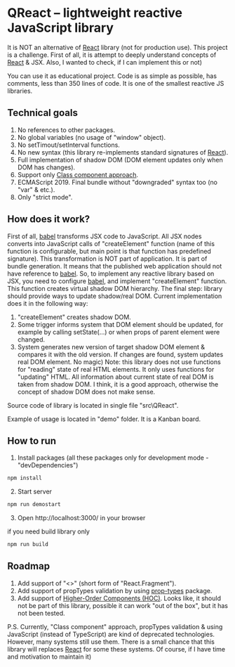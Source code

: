 # QReact – lightweight reactive JavaScript library

It is NOT an alternative of [React](https://react.dev/) library (not for production use). This project is a challenge. First of all, it is attempt to deeply understand concepts of [React](https://react.dev/) & JSX. Also, I wanted to check, if I can implement this or not)

You can use it as educational project. Code is as simple as possible, has comments, less than 350 lines of code. It is one of the smallest reactive JS libraries.

## Technical goals
1) No references to other packages.
2) No global variables (no usage of "window" object).
3) No setTimout/setInterval functions.
4) No new syntax (this library re-implements standard signatures of [React](https://react.dev/)).
5) Full implementation of shadow DOM (DOM element updates only when DOM has changes).
6) Support only [Class component approach](https://react.dev/reference/react/component).
7) ECMAScript 2019. Final bundle without "downgraded" syntax too (no "var" & etc.).
8) Only "strict mode".

## How does it work?
First of all, [babel](https://babeljs.io/docs/babel-plugin-transform-react-jsx) transforms JSX code to JavaScript. All JSX nodes converts into JavaScript calls of "createElement" function (name of this function is configurable, but main point is that function has predefined signature).
This transformation is NOT part of application. It is part of bundle generation. It means that the published web application should not have reference to [babel](https://babeljs.io/docs/babel-plugin-transform-react-jsx).
So, to implement any reactive library based on JSX, you need to configure [babel](https://babeljs.io/docs/babel-plugin-transform-react-jsx), and implement "createElement" function. This function creates virtual shadow DOM hierarchy.
The final step: library should provide ways to update shadow/real DOM.
Current implementation does it in the following way:
1)	"createElement" creates shadow DOM.
2)	Some trigger informs system that DOM element should be updated, for example by calling setState(...) or when props of parent element were changed.
3)	System generates new version of target shadow DOM element & compares it with the old version. If changes are found, system updates real DOM element.
No magic)
Note: this library does not use functions for "reading" state of real HTML elements. It only uses functions for "updating" HTML. All information about current state of real DOM is taken from shadow DOM. I think, it is a good approach, otherwise the concept of shadow DOM does not make sense.

Source code of library is located in single file "src\QReact".

Example of usage is located in "demo" folder. It is a Kanban board.

## How to run
1. Install packages (all these packages only for development mode - "devDependencies")

```sh
npm install
```

2. Start server

```sh
npm run demostart
```

3. Open http://localhost:3000/ in your browser

if you need build library only

```sh
npm run build
```

## Roadmap
1) Add support of "<>" (short form of "React.Fragment").
2) Add support of propTypes validation by using [prop-types](https://www.npmjs.com/package/prop-types) package.
3) Add support of [Higher-Order Components (HOC)](https://legacy.reactjs.org/docs/higher-order-components.html). Looks like, it should not be part of this library, possible it can work "out of the box", but it has not been tested.

P.S. Currently, "Class component" approach, propTypes validation & using JavaScript (instead of TypeScript) are kind of deprecated technologies. However, many systems still use them. There is a small chance that this library will replaces [React](https://react.dev/) for some these systems. Of course, if I have time and motivation to maintain it)
